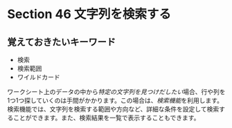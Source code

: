 # Section 46 文字列を検索する

## 覚えておきたいキーワード
- 検索
- 検索範囲
- ワイルドカード

ワークシート上のデータの中から<em>特定の文字列を見つけだしたい</em>場合、行や列を1つ1つ探していくのは手間がかかります。この場合は、<em>検索機能</em>を利用します。検索機能では、文字列を検索する範囲や方向など、詳細な条件を設定して検索することができます。また、検索結果を一覧で表示することもできます。
